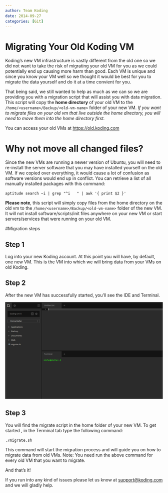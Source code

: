 ```yaml
---
author: Team Koding
date: 2014-09-27
categories: [Git]
---
```


# Migrating Your Old Koding VM

Koding’s new VM infrastructure is vastly different from the old one so we 
did not want to take the risk of migrating your old VM for you 
as we could potentially end up causing more harm than good.  Each VM is 
unique and since you know your VM well so we thought it would be best for you to migrate 
the data yourself and do it at a time convient for you.

That being said, we still wanted to help as much as we can so we are providing 
you with a migration script that will assist you with data migration. This
script will copy the **home directory** of your old VM to the 
`/home/<username>/Backup/<old-vm-name>` folder of your new VM. *If you 
want to migrate files on your old vm that live outside the home directory,
you will need to move them into the home directory first.*

You can access your old VMs at https://old.koding.com

# Why not move all changed files?
Since the new VMs are running a newer version of Ubuntu, you will need to
re-install the server software that you may have installed yourself on
the old VM. If we copied over everything, it would cause a lot of confusion as
software versions would end up in conflict. You can retrieve a list of all manually
installed packages with this command:

```
aptitude search ~i | grep "^i   " | awk '{ print $2 }'
```

**Please note**, this script will simply copy files from the home directory
on the old vm to the `/home/<username>/Backup/<old-vm-name>` folder of the new
VM. It will not install software/scripts/init files anywhere on your new VM or start 
servers/services that were running on your old VM.

#Migration steps
## Step 1
Log into your new Koding account. At this point you will have, by default, 
one new VM. This is the VM into which we will bring data from your VMs on old Koding.

## Step 2
After the new VM has successfully started, you’ll see the IDE and Terminal.

![Migrate](migrate.png)

## Step 3
You will find the migrate script in the home folder of your new VM. To get started
, in the Terminal tab type the following command:

```
./migrate.sh
```

This command will start the migration process and will guide you on how 
to migrate data from old VMs. Note: You need run the above command for 
every old VM that you want to migrate.

And that’s it!

If you run into any kind of issues please let us know 
at [support@koding.com](mailto:support@koding.com) and we will gladly 
help.
